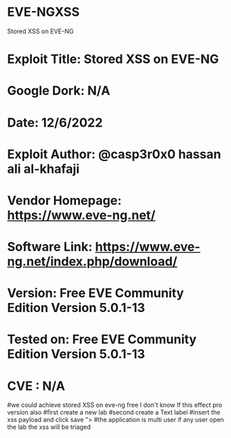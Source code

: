 # EVE-NGXSS
Stored XSS on EVE-NG



# Exploit Title: Stored XSS on EVE-NG
# Google Dork: N/A
# Date: 12/6/2022
# Exploit Author: @casp3r0x0 hassan ali al-khafaji
# Vendor Homepage: https://www.eve-ng.net/
# Software Link: https://www.eve-ng.net/index.php/download/
# Version: Free EVE Community Edition Version 5.0.1-13
# Tested on: Free EVE Community Edition Version 5.0.1-13
# CVE : N/A



#we could achieve stored XSS on eve-ng free I don't know If this effect pro version also 
#first create a new lab 
#second create a Text label 
#insert the xss payload and click save "><script>alert(1)</script> 
#the application is multi user if any user open the lab the xss will be triaged 
